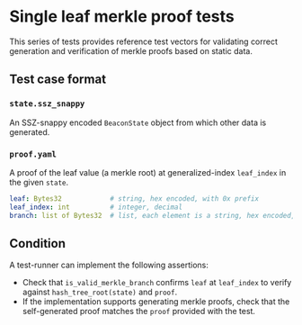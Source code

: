 # Single leaf merkle proof tests

This series of tests provides reference test vectors for validating correct
generation and verification of merkle proofs based on static data.

## Test case format

### `state.ssz_snappy`

An SSZ-snappy encoded `BeaconState` object from which other data is generated.

### `proof.yaml`

A proof of the leaf value (a merkle root) at generalized-index `leaf_index` in the given `state`.

```yaml
leaf: Bytes32            # string, hex encoded, with 0x prefix
leaf_index: int          # integer, decimal
branch: list of Bytes32  # list, each element is a string, hex encoded, with 0x prefix
```

## Condition

A test-runner can implement the following assertions:
- Check that `is_valid_merkle_branch` confirms `leaf` at `leaf_index` to verify
  against `hash_tree_root(state)` and `proof`.
- If the implementation supports generating merkle proofs, check that the
  self-generated proof matches the `proof` provided with the test.
